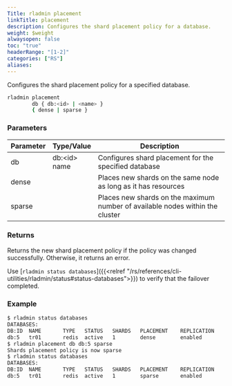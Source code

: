 ```yaml
---
Title: rladmin placement
linkTitle: placement
description: Configures the shard placement policy for a database.
weight: $weight
alwaysopen: false
toc: "true"
headerRange: "[1-2]"
categories: ["RS"]
aliases:
---
```


Configures the shard placement policy for a specified database.

``` sh
rladmin placement
        db { db:<id> | <name> }
        { dense | sparse }
```

### Parameters

| Parameter | Type/Value                     | Description                                                                                   |
|-----------|--------------------------------|-----------------------------------------------------------------------------------------------|
| db        | db:\<id\><br /> name           | Configures shard placement for the specified database                                         |
| dense     |                                | Places new shards on the same node as long as it has resources                                |
| sparse    |                                | Places new shards on the maximum number of available nodes within the cluster                 |

### Returns

Returns the new shard placement policy if the policy was changed successfully. Otherwise, it returns an error.

Use [`rladmin status databases`]({{<relref "/rs/references/cli-utilities/rladmin/status#status-databases">}}) to verify that the failover completed.

### Example

``` sh
$ rladmin status databases
DATABASES:
DB:ID  NAME       TYPE   STATUS   SHARDS   PLACEMENT    REPLICATION    PERSISTENCE    ENDPOINT                                
db:5   tr01       redis  active   1        dense        enabled        aof            redis-12000.cluster.local:12000         
$ rladmin placement db db:5 sparse
Shards placement policy is now sparse
$ rladmin status databases
DATABASES:
DB:ID  NAME       TYPE   STATUS   SHARDS   PLACEMENT    REPLICATION    PERSISTENCE    ENDPOINT                                
db:5   tr01       redis  active   1        sparse       enabled        aof            redis-12000.cluster.local:12000         
```
